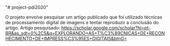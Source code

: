 "# project-pdi2020" 

O projeto envolve pesquisar um artigo publicado que foi utilizado técnicas de processamento digital de imagens e tentar reproduzir a conclusão do artigo.
Artigo pesquisado: https://scholar.google.com/scholar?hl=pt-BR&as_sdt=0%2C5&q=EXPLORANDO+AS+T%C3%89CNICAS+DE+RECONHECIMENTO+DE+IMPRESS%C3%95ES+DIGITAIS&btnG=
